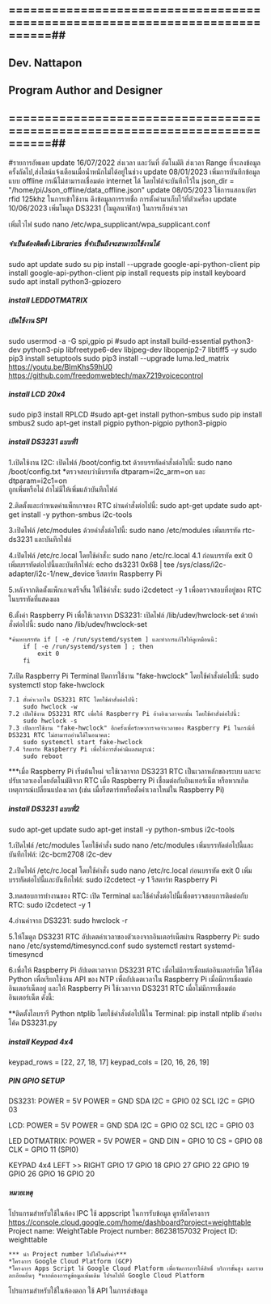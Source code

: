 ## ============================================================================##
##                              Dev.  Nattapon                                 ##
##                       Program Author and Designer                           ##
## ============================================================================##

#รายการอัพเดท
update 16/07/2022  ส่งเวลา และวันที่ อัตโนมัติ
                  ส่งเวลา Range ที่จะลงข้อมูลครั้งถัดไป,ส่งไลน์แจ้งเตือนเมื่อน้ำหนักไม่ได้อยู่ในช่วง
update 08/01/2023  เพิ่มการบันทึกข้อมูลแบบ offline กรณีไม่สามารถเชื่อมต่อ internet ได้
                  โดยไฟล์จะบันทึกไว้ใน json_dir = "/home/pi/Json_offline/data_offline.json"
update 08/05/2023  ใช้การแสกนบัตร rfid 125khz ในการเข้าใช้งาน
                  ดึงข้อมูลการรายชื่อ การตั้งค่ามาเก็บไว้ที่ตัวเครื่อง
update 10/06/2023  เพิ่มโมดูล DS3231 (โมดูลนาฬิกา) ในการเก็บค่าเวลา

เพิ่มไวไฟ
sudo nano /etc/wpa_supplicant/wpa_supplicant.conf

##### จำเป็นต้องติดตั้ง Libraries ที่จำเป็นถึงจะสามารถใช้งานได้ #####
sudo apt update
sudo su pip install --upgrade google-api-python-client
pip install google-api-python-client
pip install requests
pip install keyboard
sudo apt install python3-gpiozero

##### install LEDDOTMATRIX #####
##### เปิดใช้งาน SPI #####
sudo usermod -a -G spi,gpio pi
#sudo apt install build-essential python3-dev python3-pip libfreetype6-dev libjpeg-dev libopenjp2-7 libtiff5 -y
sudo pip3 install setuptools
sudo pip3 install --upgrade luma.led_matrix
https://youtu.be/BImKhs59hU0
https://github.com/freedomwebtech/max7219voicecontrol

##### install LCD 20x4 #####
sudo pip3 install RPLCD
#sudo apt-get install python-smbus
sudo pip install smbus2
sudo apt-get install pigpio python-pigpio python3-pigpio

##### install DS3231 แบบที่1 #####
1.เปิดใช้งาน I2C:
เปิดไฟล์ /boot/config.txt ด้วยบรรทัดคำสั่งต่อไปนี้: 
    sudo nano /boot/config.txt
    *ตรวจสอบว่ามีบรรทัด dtparam=i2c_arm=on และ dtparam=i2c1=on         
    ถูกเพิ่มหรือไม่ ถ้าไม่มีให้เพิ่มแล้วบันทึกไฟล์

2.ติดตั้งและกำหนดค่าแพ็กเกจของ RTC ผ่านคำสั่งต่อไปนี้: 
    sudo apt-get update
    sudo apt-get install -y python-smbus i2c-tools

3.เปิดไฟล์ /etc/modules ด้วยคำสั่งต่อไปนี้: 
    sudo nano /etc/modules
    เพิ่มบรรทัด rtc-ds3231 และบันทึกไฟล์

4.เปิดไฟล์ /etc/rc.local โดยใช้คำสั่ง:
    sudo nano /etc/rc.local
    4.1 ก่อนบรรทัด exit 0 เพิ่มบรรทัดต่อไปนี้และบันทึกไฟล์:
        echo ds3231 0x68 | tee /sys/class/i2c-adapter/i2c-1/new_device
        รีสตาร์ท Raspberry Pi

5.หลังจากติดตั้งแพ็กเกจเสร็จสิ้น ให้ใช้คำสั่ง: 
    sudo i2cdetect -y 1 เพื่อตรวจสอบที่อยู่ของ RTC ในบรรทัดที่แสดงผล

6.ตั้งค่า Raspberry Pi เพื่อใช้เวลาจาก DS3231:
เปิดไฟล์ /lib/udev/hwclock-set ด้วยคำสั่งต่อไปนี้: 
    sudo nano /lib/udev/hwclock-set

    *ค้นหาบรรทัด if [ -e /run/systemd/system ] และทำการแก้ไขให้ดูเหมือนนี้:
        if [ -e /run/systemd/system ] ; then
            exit 0
        fi

7.เปิด Raspberry Pi Terminal ปิดการใช้งาน "fake-hwclock" โดยใช้คำสั่งต่อไปนี้:
    sudo systemctl stop fake-hwclock
    
    7.1 ตั้งค่าเวลาใน DS3231 RTC โดยใช้คำสั่งต่อไปนี้: 
        sudo hwclock -w
    7.2 เปิดใช้งาน DS3231 RTC เพื่อให้ Raspberry Pi อ้างอิงเวลาจากนั้น โดยใช้คำสั่งต่อไปนี้: 
        sudo hwclock -s
    7.3 เปิดการใช้งาน "fake-hwclock" อีกครั้งเพื่อรักษาการจดจำเวลาของ Raspberry Pi ในกรณีที่ DS3231 RTC ไม่สามารถอ่านได้ในอนาคต: 
        sudo systemctl start fake-hwclock
    7.4 รีสตาร์ท Raspberry Pi เพื่อให้การตั้งค่ามีผลสมบูรณ์: 
        sudo reboot
***เมื่อ Raspberry Pi เริ่มต้นใหม่ จะใช้เวลาจาก DS3231 RTC เป็นเวลาหลักของระบบ และจะปรับเวลาเองโดยอัตโนมัติจาก RTC เมื่อ Raspberry Pi เชื่อมต่อกับอินเทอร์เน็ต หรือหากเกิดเหตุการณ์เปลี่ยนแปลงเวลา (เช่น เมื่อรีสตาร์ทหรือตั้งค่าเวลาใหม่ใน Raspberry Pi)

##### install DS3231 แบบที่2 #####
sudo apt-get update
sudo apt-get install -y python-smbus i2c-tools

1.เปิดไฟล์ /etc/modules โดยใช้คำสั่ง sudo nano /etc/modules
เพิ่มบรรทัดต่อไปนี้และบันทึกไฟล์:
    i2c-bcm2708
    i2c-dev

2.เปิดไฟล์ /etc/rc.local โดยใช้คำสั่ง sudo nano /etc/rc.local
ก่อนบรรทัด exit 0 เพิ่มบรรทัดต่อไปนี้และบันทึกไฟล์:
    sudo i2cdetect -y 1
    รีสตาร์ท Raspberry Pi

3.ทดสอบการทำงานของ RTC:
เปิด Terminal และใช้คำสั่งต่อไปนี้เพื่อตรวจสอบการติดต่อกับ RTC:
    sudo i2cdetect -y 1

4.อ่านค่าจาก DS3231:
    sudo hwclock -r

5.ให้โมดูล DS3231 RTC อัปเดตค่าเวลาของตัวเองจากอินเตอร์เน็ตผ่าน Raspberry Pi:
    sudo nano /etc/systemd/timesyncd.conf
    sudo systemctl restart systemd-timesyncd

6.เพื่อให้ Raspberry Pi อัปเดตเวลาจาก DS3231 RTC เมื่อไม่มีการเชื่อมต่ออินเตอร์เน็ต ใช้โค้ด Python เพื่อเรียกใช้งาน API ของ NTP เพื่ออัปเดตเวลาใน Raspberry Pi เมื่อมีการเชื่อมต่ออินเตอร์เน็ตอยู่ และให้ Raspberry Pi ใช้เวลาจาก DS3231 RTC เมื่อไม่มีการเชื่อมต่ออินเตอร์เน็ต ดังนี้:

**ติดตั้งไลบรารี Python ntplib โดยใช้คำสั่งต่อไปนี้ใน Terminal:
    pip install ntplib
    ตัวอย่างโค้ด DS3231.py


##### install Keypad 4x4 #####
keypad_rows = [22, 27, 18, 17]
keypad_cols = [20, 16, 26, 19]

##### PIN GPIO SETUP #####
DS3231:
    POWER = 5V
    POWER = GND
    SDA I2C = GPIO 02
    SCL I2C = GPIO 03
    
LCD:
    POWER = 5V
    POWER = GND
    SDA I2C = GPIO 02
    SCL I2C = GPIO 03

LED DOTMATRIX:
    POWER = 5V
    POWER = GND
    DIN = GPIO 10
    CS = GPIO 08
    CLK = GPIO 11 (SPI0)

KEYPAD 4x4 LEFT >> RIGHT
    GPIO 17
    GPIO 18
    GPIO 27
    GPIO 22
    GPIO 19
    GPIO 26
    GPIO 16
    GPIO 20

##### หมายเหตุ #####
โปรแกรมสำหรับใช้ในห้อง IPC ใช้ appscript ในการรับข้อมูล
    ดูรหัสโครงการ https://console.cloud.google.com/home/dashboard?project=weighttable
    Project name: WeightTable
    Project number: 86238157032
    Project ID: weighttable

    *** นำ Project number ไปใส่ในตั้งค่า***
    *โครงการ Google Cloud Platform (GCP)
    *โครงการ Apps Script ใช้ Google Cloud Platform เพื่อจัดการการให้สิทธิ์ บริการขั้นสูง และรายละเอียดอื่นๆ *หากต้องการดูข้อมูลเพิ่มเติม โปรดไปที่ Google Cloud Platform


โปรแกรมสำหรับใช้ในห้องตอก ใช้ API ในการส่งข้อมูล